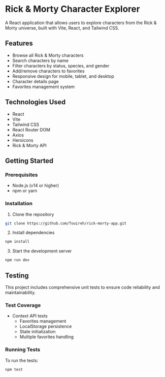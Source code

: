 # Rick & Morty Character Explorer

A React application that allows users to explore characters from the Rick & Morty universe, built with Vite, React, and Tailwind CSS.

## Features

- Browse all Rick & Morty characters
- Search characters by name
- Filter characters by status, species, and gender
- Add/remove characters to favorites
- Responsive design for mobile, tablet, and desktop
- Character details page
- Favorites management system

## Technologies Used

- React
- Vite
- Tailwind CSS
- React Router DOM
- Axios
- Heroicons
- Rick & Morty API

## Getting Started

### Prerequisites

- Node.js (v14 or higher)
- npm or yarn

### Installation

1. Clone the repository
```bash
git clone https://github.com/Touireh/rick-morty-app.git
```
2. Install dependencies

```bash
npm install
```
3. Start the development server
```bash
npm run dev
```
## Testing

This project includes comprehensive unit tests to ensure code reliability and maintainability.

### Test Coverage

- Context API tests
  - Favorites management
  - LocalStorage persistence
  - State initialization
  - Multiple favorites handling

### Running Tests

To run the tests:
```bash
npm test
